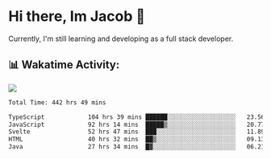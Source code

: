 # Hi there, Im Jacob 👋
Currently, I'm still learning and developing as a full stack developer.

## 📊 Wakatime Activity:

![](https://wakatime.com/share/@bfeff6fe-7f39-433c-bc17-53e716b9a274/c1084c79-5b1a-4658-a9e1-8a8ffabbc873.svg)

<!--START_SECTION:waka-->

```txt
Total Time: 442 hrs 49 mins

TypeScript            104 hrs 39 mins ██████░░░░░░░░░░░░░░░░░░░   23.56 %
JavaScript            92 hrs 14 mins  █████▒░░░░░░░░░░░░░░░░░░░   20.77 %
Svelte                52 hrs 47 mins  ███░░░░░░░░░░░░░░░░░░░░░░   11.89 %
HTML                  40 hrs 32 mins  ██▒░░░░░░░░░░░░░░░░░░░░░░   09.13 %
Java                  27 hrs 34 mins  █▓░░░░░░░░░░░░░░░░░░░░░░░   06.21 %
```

<!--END_SECTION:waka-->

